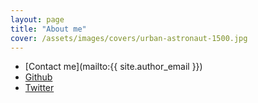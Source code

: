 ```yaml
---
layout: page
title: "About me"
cover: /assets/images/covers/urban-astronaut-1500.jpg
---
```


* [Contact me](mailto:{{ site.author_email }})
* [Github](https://github.com/pilu)
* [Twitter](https://twitter.com/gravityblast)
